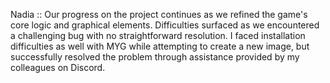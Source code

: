 Nadia :: 
Our progress on the project continues as we refined the game's core logic and graphical elements.
Difficulties surfaced as we encountered a challenging bug with no straightforward resolution. I faced installation difficulties as well with MYG while attempting to create a new image, but successfully resolved the problem through assistance provided by my colleagues on Discord.